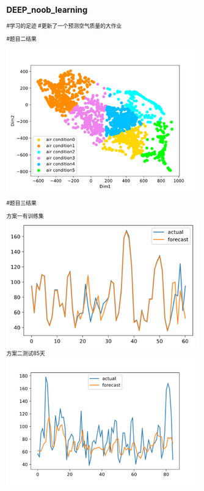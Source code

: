 ## DEEP_noob_learning
#学习的足迹
#更新了一个预测空气质量的大作业

#题目二结果

![Image text](https://github.com/leaky1997/GAN_noob_learning/raw/master/img/AE.png)

#题目三结果

方案一有训练集
![Image text](https://github.com/leaky1997/GAN_noob_learning/raw/master/img/forecast4-5.png)
方案二测试85天
![Image text](https://github.com/leaky1997/GAN_noob_learning/raw/master/img/laji.png)
